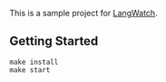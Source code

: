 This is a sample project for [LangWatch](https://github.com/langwatch/langwatch).

## Getting Started

```
make install
make start
```
